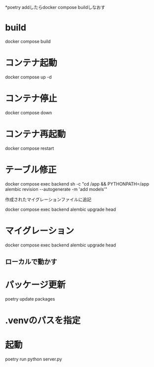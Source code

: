 *poetry addしたらdocker compose buildしなおす

# build

docker compose build

# コンテナ起動

docker compose up -d

# コンテナ停止

docker compose down

# コンテナ再起動

docker compose restart

# テーブル修正

docker compose exec backend sh -c "cd /app && PYTHONPATH=/app alembic revision --autogenerate -m 'add models'"

作成されたマイグレーションファイルに追記

docker compose exec backend alembic upgrade head

# マイグレーション

docker compose exec backend alembic upgrade head

## ローカルで動かす

# パッケージ更新

poetry update packages

# .venvのパスを指定

# 起動

poetry run python server.py
